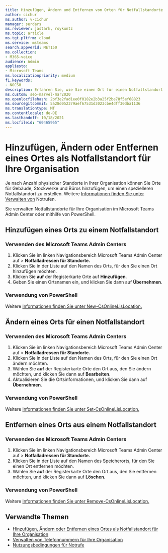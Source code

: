 ```yaml
---
title: Hinzufügen, Ändern und Entfernen von Orten für Notfallstandorte
author: cichur
ms.author: v-cichur
manager: serdars
ms.reviewer: jastark, roykuntz
ms.topic: article
ms.tgt.pltfrm: cloud
ms.service: msteams
search.appverid: MET150
ms.collection:
- M365-voice
audience: Admin
appliesto:
- Microsoft Teams
ms.localizationpriority: medium
f1.keywords:
- NOCSH
description: Erfahren Sie, wie Sie einen Ort für einen Notfallstandort für Ihre Organisation im Microsoft Teams Admin Center hinzufügen, ändern oder entfernen.
ms.custom: seo-marvel-mar2020
ms.openlocfilehash: 2bf3e2fad1ee0f0182e2b3a25f2be78f5ef68823
ms.sourcegitcommit: 5a28d052379aef67531d3023cbe4dff30dba1136
ms.translationtype: MT
ms.contentlocale: de-DE
ms.lasthandoff: 10/18/2021
ms.locfileid: "60465965"
---
```

# <a name="add-change-or-remove-a-place-for-an-emergency-location-in-your-organization"></a>Hinzufügen, Ändern oder Entfernen eines Ortes als Notfallstandort für Ihre Organisation

Je nach Anzahl physischer Standorte in Ihrer Organisation können Sie Orte für Gebäude, Stockwerke und Büros hinzufügen, um einen spezielleren Notfallstandort zu erstellen. Weitere [Informationen finden Sie unter Verwalten von](what-are-emergency-locations-addresses-and-call-routing.md) Notrufen.

Sie verwalten Notfallstandorte für Ihre Organisation im Microsoft Teams Admin Center oder mithilfe von PowerShell.
  
## <a name="add-a-place-to-an-emergency-location"></a>Hinzufügen eines Orts zu einem Notfallstandort

### <a name="using-the-microsoft-teams-admin-center"></a>Verwenden des Microsoft Teams Admin Centers

1. Klicken Sie im linken Navigationsbereich Microsoft Teams Admin Center auf  >  **Notfalladressen für Standorte.**
2. Klicken Sie in der Liste auf den Namen des Orts, für den Sie einen Ort hinzufügen möchten.
3. Klicken Sie **auf** der Registerkarte Orte auf **Hinzufügen**.
4. Geben Sie einen Ortsnamen ein, und klicken Sie dann auf **Übernehmen**.

### <a name="using-powershell"></a>Verwendung von PowerShell

Weitere [Informationen finden Sie unter New-CsOnlineLisLocation.](/powershell/module/skype/new-csonlinelislocation)
    
## <a name="change-a-place-for-an-emergency-location"></a>Ändern eines Orts für einen Notfallstandort

### <a name="using-the-microsoft-teams-admin-center"></a>Verwenden des Microsoft Teams Admin Centers

1. Klicken Sie im linken Navigationsbereich Microsoft Teams Admin Center auf  >  **Notfalladressen für Standorte.**
2. Klicken Sie in der Liste auf den Namen des Orts, für den Sie einen Ort ändern möchten.
3. Wählen Sie **auf** der Registerkarte Orte den Ort aus, den Sie ändern möchten, und klicken Sie dann auf **Bearbeiten**.
4. Aktualisieren Sie die Ortsinformationen, und klicken Sie dann auf **Übernehmen**.

### <a name="using-powershell"></a>Verwendung von PowerShell

Weitere [Informationen finden Sie unter Set-CsOnlineLisLocation.](/powershell/module/skype/set-csonlinelislocation)
    
## <a name="remove-a-place-from-an-emergency-location"></a>Entfernen eines Orts aus einem Notfallstandort

### <a name="using-the-microsoft-teams-admin-center"></a>Verwenden des Microsoft Teams Admin Centers

1. Klicken Sie im linken Navigationsbereich Microsoft Teams Admin Center auf  >  **Notfalladressen für Standorte.**
2. Klicken Sie in der Liste auf den Namen des Speicherorts, für den Sie einen Ort entfernen möchten.
3. Wählen Sie **auf** der Registerkarte Orte den Ort aus, den Sie entfernen möchten, und klicken Sie dann auf **Löschen**.

### <a name="using-powershell"></a>Verwendung von PowerShell

Weitere [Informationen finden Sie unter Remove-CsOnlineLisLocation.](/powershell/module/skype/remove-csonlinelislocation)
    
## <a name="related-topics"></a>Verwandte Themen

- [Hinzufügen, Ändern oder Entfernen eines Ortes als Notfallstandort für Ihre Organisation](add-change-remove-emergency-place-organization.md)
- [Verwalten von Telefonnummern für Ihre Organisation](/microsoftteams/manage-phone-numbers-for-your-organization)
- [Nutzungsbedingungen für Notrufe](./emergency-calling-terms-and-conditions.md)